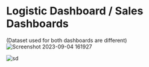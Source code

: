# Logistic Dashboard / Sales Dashboards
(Dataset used for both dashboards are different) 
![Screenshot 2023-09-04 161927](https://github.com/PhoonDerman/Logistic_dashboard/assets/84534969/12da74ea-5d70-46a7-8b70-8d07d1d4e735)

![sd](https://github.com/PhoonDerman/Logistic_dashboard/assets/84534969/dc176512-dc47-4831-9dbb-ce048b6d5f9e)
